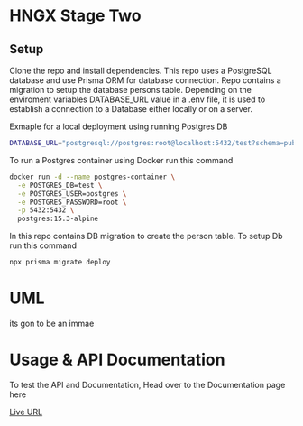 # HNGX Stage Two

## Setup

Clone the repo and install dependencies.
This repo uses a PostgreSQL database and use Prisma ORM for database connection.
Repo contains a migration to setup the database persons table.
Depending on the enviroment variables DATABASE_URL value in a .env file, it is used to establish a connection to a Database either locally or on a server.

Exmaple for a local deployment using running Postgres DB

```bash
DATABASE_URL="postgresql://postgres:root@localhost:5432/test?schema=public"
```

To run a Postgres container using Docker run this command

```bash
docker run -d --name postgres-container \
  -e POSTGRES_DB=test \
  -e POSTGRES_USER=postgres \
  -e POSTGRES_PASSWORD=root \
  -p 5432:5432 \
  postgres:15.3-alpine

```

In this repo contains DB migration to create the person table. To setup Db run this command

```bash
npx prisma migrate deploy
```

# UML

its gon to be an immae

# Usage & API Documentation

To test the API and Documentation, Head over to the Documentation page here

[Live URL](https://hngx-stage-two-1ifi.onrender.com/api/docs)
